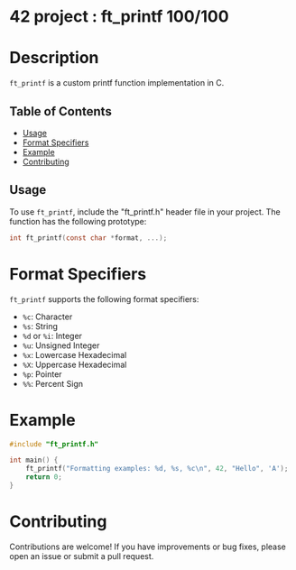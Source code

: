 # 42 project : ft_printf 100/100

# Description
`ft_printf` is a custom printf function implementation in C.

## Table of Contents
- [Usage](#usage)
- [Format Specifiers](#format-specifiers)
- [Example](#example)
- [Contributing](#contributing)

## Usage
To use `ft_printf`, include the "ft_printf.h" header file in your project. The function has the following prototype:

```c
int ft_printf(const char *format, ...);
```
# Format Specifiers

`ft_printf` supports the following format specifiers:

- `%c`: Character
- `%s`: String
- `%d` or `%i`: Integer
- `%u`: Unsigned Integer
- `%x`: Lowercase Hexadecimal
- `%X`: Uppercase Hexadecimal
- `%p`: Pointer
- `%%`: Percent Sign


# Example
```c
#include "ft_printf.h"

int main() {
    ft_printf("Formatting examples: %d, %s, %c\n", 42, "Hello", 'A');
    return 0;
}
```
# Contributing
Contributions are welcome! If you have improvements or bug fixes, please open an issue or submit a pull request. 
